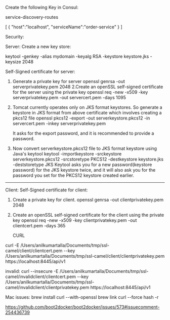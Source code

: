 Create the following Key in Consul:

service-discovery-routes

[
{
"host":"localhost",
"serviceName":"order-service"
}
]


Security:

Server:
Create a new key store:

keytool -genkey -alias mydomain -keyalg RSA -keystore keystore.jks -keysize 2048

 Self-Signed certificate for server:
1. Generate a private key for server 
openssl genrsa -out serverprivatekey.pem 2048
2.Create an openSSL self-signed certificate for the server using the private key
      openssl req -new -x509 -key serverprivatekey.pem -out servercert.pem -days 1095

3. Tomcat currently operates only on JKS format keystores. So generate a   keystore in JKS format from above certificate which involves creating a pkcs12 file
   openssl pkcs12 -export -out serverkeystore.pkcs12 -in servercert.pem -inkey serverprivatekey.pem    
     
      It asks for the export password, and it is recommended to provide a password.

4. Now convert serverkeystore.pkcs12 file to JKS format keystore using Java's keytool
 keytool -importkeystore -srckeystore serverkeystore.pkcs12 -srcstoretype PKCS12 -destkeystore keystore.jks -deststoretype JKS
       Keytool asks you for a new password(keystore password) for the JKS keystore twice, and it will also ask you for the password you set for the PKCS12 keystore created earlier.
             

-------------------------------------

Client:
Self-Signed certificate for client: 

1. Create a private key for client.
     openssl genrsa -out clientprivatekey.pem 2048


2. Create an openSSL self-signed certificate for the client using the private key
     openssl req -new -x509 -key clientprivatekey.pem -out clientcert.pem -days 365

     
     
     CURL
     
curl -E /Users/anilkumartalla/Documents/tmp/ssl-camel/client/clientcert.pem --key /Users/anilkumartalla/Documents/tmp/ssl-camel/client/clientprivatekey.pem https://localhost:8445/api/v1

invalid:
curl --insecure -E /Users/anilkumartalla/Documents/tmp/ssl-camel/invalidclient/clientcert.pem --key /Users/anilkumartalla/Documents/tmp/ssl-camel/invalidclient/clientprivatekey.pem https://localhost:8445/api/v1

Mac issues:
brew install curl --with-openssl
brew link curl --force
hash -r

https://github.com/boot2docker/boot2docker/issues/573#issuecomment-254436739